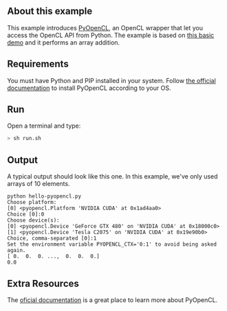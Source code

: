 ## About this example

This example introduces [PyOpenCL](https://mathema.tician.de/software/pyopencl/), an OpenCL wrapper that let you access the OpenCL API from Python.
The example is based on [this basic demo](https://github.com/pyopencl/pyopencl/blob/master/examples/demo.py) and it performs an array addition.

## Requirements

You must have Python and PIP installed in your system.
Follow [the official documentation](https://wiki.tiker.net/PyOpenCL/Installation) to install PyOpenCL according to your OS.

## Run

Open a terminal and type:

```bash
> sh run.sh
```

## Output

A typical output should look like this one. In this example, we've only used arrays of 10 elements.

```
python hello-pyopencl.py
Choose platform:
[0] <pyopencl.Platform 'NVIDIA CUDA' at 0x1ad4aa0>
Choice [0]:0
Choose device(s):
[0] <pyopencl.Device 'GeForce GTX 480' on 'NVIDIA CUDA' at 0x18000c0>
[1] <pyopencl.Device 'Tesla C2075' on 'NVIDIA CUDA' at 0x19e90b0>
Choice, comma-separated [0]:1
Set the environment variable PYOPENCL_CTX='0:1' to avoid being asked again.
[ 0.  0.  0. ...,  0.  0.  0.]
0.0
```

## Extra Resources

The [oficial documentation](https://documen.tician.de/pyopencl/) is a great place to learn more about PyOpenCL.
